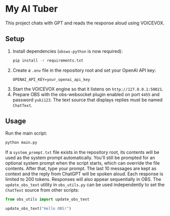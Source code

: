 # My AI Tuber

This project chats with GPT and reads the response aloud using VOICEVOX.

## Setup

1. Install dependencies (``obsws-python`` is now required):
   ```bash
   pip install -r requirements.txt
   ```
2. Create a `.env` file in the repository root and set your OpenAI API key:
   ```
   OPENAI_API_KEY=your_openai_api_key
   ```
3. Start the VOICEVOX engine so that it listens on `http://127.0.0.1:50021`.
4. Prepare OBS with the obs-websocket plugin enabled on port ``4455`` and
   password ``yuki123``. The text source that displays replies must be named
   ``ChatText``.

## Usage

Run the main script:
```bash
python main.py
```
If a `system_prompt.txt` file exists in the repository root, its contents will
be used as the system prompt automatically. You'll still be prompted for an
optional system prompt when the script starts, which can override the file
contents.
After that, type your prompt. The last 10 messages are kept as context and
the reply from ChatGPT will be spoken aloud. Each response is limited to
200 tokens.
Responses will also appear sequentially in OBS.
The ``update_obs_text`` utility in ``obs_utils.py`` can be used independently
to set the ``ChatText`` source from other scripts:

```python
from obs_utils import update_obs_text

update_obs_text("Hello OBS!")
```
